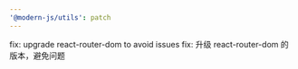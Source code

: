 ```yaml
---
'@modern-js/utils': patch
---
```


fix: upgrade react-router-dom to avoid issues
fix: 升级 react-router-dom 的版本，避免问题
